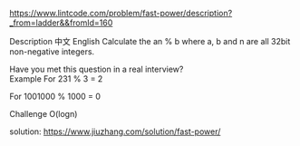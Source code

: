 https://www.lintcode.com/problem/fast-power/description?_from=ladder&&fromId=160

Description
中文
English
Calculate the an % b where a, b and n are all 32bit non-negative integers.

Have you met this question in a real interview?  
Example
For 231 % 3 = 2

For 1001000 % 1000 = 0

Challenge
O(logn)

solution: https://www.jiuzhang.com/solution/fast-power/
